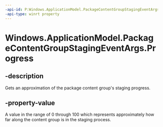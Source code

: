 ```yaml
---
-api-id: P:Windows.ApplicationModel.PackageContentGroupStagingEventArgs.Progress
-api-type: winrt property
---
```


<!-- Property syntax.
public double Progress { get; }
-->

# Windows.ApplicationModel.PackageContentGroupStagingEventArgs.Progress

## -description
Gets an approximation of the package content group's staging progress.

## -property-value
A value in the range of 0 through 100 which represents approximately how far along the content group is in the staging process.
